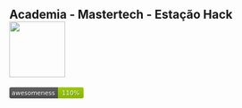 <nav>
  <h1>Academia - Mastertech - Estação Hack  
    <img src="https://ftp.mastertech.com.br/Nginx-Fancyindex-Theme/Nginx-Fancyindex-Theme-light/estacao-logo.png"  width="100" /></h1>
</nav>

<?xml version="1.0" encoding="UTF-8"?>
<svg xmlns="http://www.w3.org/2000/svg" width="133" height="20">
    <linearGradient id="b" x2="0" y2="100%">
        <stop offset="0" stop-color="#bbb" stop-opacity=".1"/>
        <stop offset="1" stop-opacity=".1"/>
    </linearGradient>
    <mask id="a">
        <rect width="133" height="20" rx="3" fill="#fff"/>
    </mask>
    <g mask="url(#a)">
        <path fill="#555" d="M0 0h87v20H0z"/>
        <path fill="#97CA00" d="M87 0h46v20H87z"/>
        <path fill="url(#b)" d="M0 0h133v20H0z"/>
    </g>
    <g fill="#fff" text-anchor="middle" font-family="DejaVu Sans,Verdana,Geneva,sans-serif" font-size="11">
        <text x="44" y="15" fill="#010101" fill-opacity=".3">awesomeness</text>
        <text x="43" y="14">awesomeness</text>
    </g>
    <g fill="#fff" text-anchor="middle" font-family="DejaVu Sans,Verdana,Geneva,sans-serif" font-size="11">
        <text x="111" y="15" fill="#010101" fill-opacity=".3">110%</text>
        <text x="110" y="14">110%</text>
    </g>
</svg>

